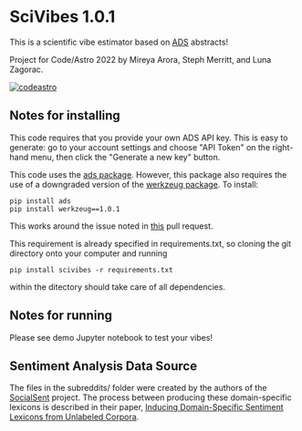 # SciVibes 1.0.1

This is a scientific vibe estimator based on [ADS](https://ui.adsabs.harvard.edu/) abstracts!

Project for Code/Astro 2022 by Mireya Arora, Steph Merritt, and Luna Zagorac.

[![codeastro](https://img.shields.io/badge/Made%20at-Code/Astro-blueviolet.svg)](https://semaphorep.github.io/codeastro/)

## Notes for installing

This code requires that you provide your own ADS API key. This is easy to generate: go to your account settings and choose "API Token" on the right-hand menu, then click the "Generate a new key" button.

This code uses the [ads package](https://ads.readthedocs.io/en/latest/#). However, this package also requires the use of a downgraded version of the [werkzeug package](https://werkzeug.palletsprojects.com/en/2.1.x/). To install:

```
pip install ads
pip install werkzeug==1.0.1
```

This works around the issue noted in [this](https://github.com/andycasey/ads/pull/119) pull request.

This requirement is already specified in requirements.txt, so cloning the git directory onto your computer and running

```
pip install scivibes -r requirements.txt
```
within the ditectory should take care of all dependencies. 

## Notes for running

Please see demo Jupyter notebook to test your vibes!

## Sentiment Analysis Data Source

The files in the subreddits/ folder were created by the authors of the [SocialSent](https://nlp.stanford.edu/projects/socialsent/) project. The process between producing these domain-specific lexicons is described in their paper, [Inducing Domain-Specific Sentiment Lexicons from Unlabeled Corpora](https://arxiv.org/abs/1606.02820).

